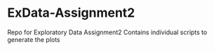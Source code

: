 # ExData-Assignment2
Repo for Exploratory Data Assignment2
Contains individual scripts to generate the plots
